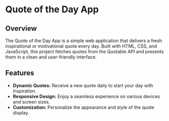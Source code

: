 # Quote of the Day App

## Overview

The Quote of the Day App is a simple web application that delivers a fresh inspirational or motivational quote every day. Built with HTML, CSS, and JavaScript, this project fetches quotes from the Quotable API and presents them in a clean and user-friendly interface.

## Features

- **Dynamic Quotes:** Receive a new quote daily to start your day with inspiration.
- **Responsive Design:** Enjoy a seamless experience on various devices and screen sizes.
- **Customization:** Personalize the appearance and style of the quote display.
